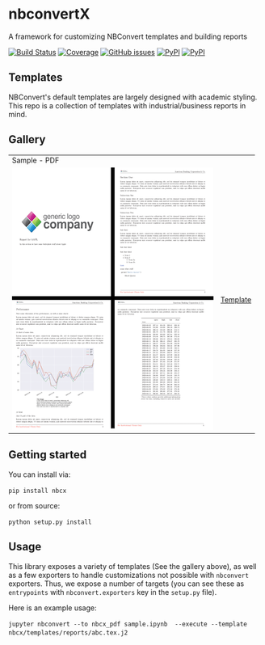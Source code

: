 # nbconvertX
A framework for customizing NBConvert templates and building reports

[![Build Status](https://dev.azure.com/tpaine154/jupyter/_apis/build/status/timkpaine.nbcx?branchName=master)](https://dev.azure.com/tpaine154/jupyter/_build/latest?definitionId=25&branchName=master)
[![Coverage](https://img.shields.io/azure-devops/coverage/tpaine154/jupyter/25)](https://dev.azure.com/tpaine154/jupyter/_build?definitionId=25&_a=summary)
[![GitHub issues](https://img.shields.io/github/issues/timkpaine/nbcx.svg)]()
[![PyPI](https://img.shields.io/pypi/l/nbcx.svg)](https://pypi.python.org/pypi/nbcx)
[![PyPI](https://img.shields.io/pypi/v/nbcx.svg)](https://pypi.python.org/pypi/nbcx)

## Templates
NBConvert's default templates are largely designed with academic styling. This repo is a collection of templates with industrial/business reports in mind.

## Gallery

|||
|:--|:--|
|Sample - PDF||
|[![sample.pdf](examples/sample.png)](examples/sample.pdf)|[Template](nbcx/templates/reports/abc.tex.j2)|


## Getting started
You can install via:

`pip install nbcx`

or from source:

`python setup.py install`


## Usage
This library exposes a variety of templates (See the gallery above), as well as a few exporters to handle customizations not possible with `nbconvert` exporters. Thus, we expose a number of targets (you can see these as `entrypoints` with `nbconvert.exporters` key in the `setup.py` file).

Here is an example usage:

`jupyter nbconvert --to nbcx_pdf sample.ipynb  --execute --template nbcx/templates/reports/abc.tex.j2`



